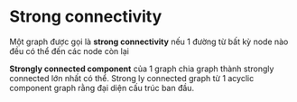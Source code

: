 # Strong connectivity
Một graph được gọi là **strong connectivity** nếu 1 đường từ bất kỳ node nào đều có thể đến các node còn lại

**Strongly connected component** của 1 graph chia graph thành strongly connected lớn nhất có thể. Strong ly connected graph từ 1 acyclic component graph rằng đại diện cấu trúc ban đầu.